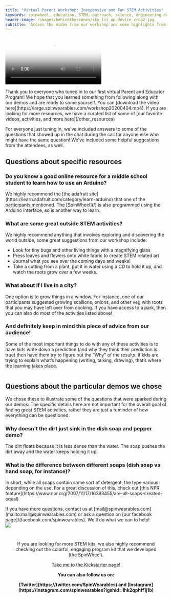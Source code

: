 ```yaml
---
title: "Virtual Parent Workshop: Inexpensive and Fun STEM Activities"
keywords: spinwheel, education, STEM, outreach, science, engineering day, electronics, computer science, physics, stem at home, science activitiesience, engineering day, electronics, computer science, physics, parent and educator workshop
header-image: /images/behindthescenes/sky_lit_up_device_crop2.jpg
subtitle:  Access the video from our workshop and some highlights from the Q&A! 
---
```


<div class="row dark-transparent">
<div class="column"><video style="margin:auto;max-width:100%;" poster="https://large.spinwearables.com/workshop20200404_snap.png" src="https://large.spinwearables.com/workshop20200404.mp4" playsinline controls></video></div>
</div>

<div class="row">
<div class="column long-text">
<p>Thank you to everyone who tuned in to our first virtual Parent and Educator Program! We hope that you learned something from following along with our demos and are ready to some yourself. You can [download the video here](https://large.spinwearables.com/workshop20200404.mp4). If you are looking for more resources, we have a curated list of some of [our favorite videos, activities, and more here](/other_resources)</p>
</div>
</div>
    
<div class="row">
<div class="column long-text">
For everyone just tuning in, we've included answers to some of the questions that showed up in the chat during the call for anyone else who might have the same question! We've included some helpful suggestions from the attendees, as well.
</div>
</div>


<div class="row">
<div class="column long-text">
<h2>Questions about specific resources</h2>
<h3>Do you know a good online resource for a middle school student to learn how to use an Arduino?</h3>
<p>We highly recommend the [the adafruit site](https://learn.adafruit.com/category/learn-arduino) that one of the participants mentioned. The [SpinWheel](/) is also programmed using the Arduino interface, so is another way to learn.</p>

<h3>What are some great outside STEM activities?</h3>
<p>We highly recommend anything that involves exploring and discovering the world outside, some great suggestions from our workshop include:
<ul>
<li> Look for tiny bugs and other living things with a magnifying glass </li>
<li> Press leaves and flowers onto white fabric to create STEM related art </li>
<li> Journal what you see over the coming days and weeks! </li>
<li> Take a cutting from a plant, put it in water using a CD to hold it up, and watch the roots grow over a few weeks. </li>
</ul>
</p>

<h3>What about if I live in a city?</h3>
<p>One option is to grow things in a window. For instance, one of our participants suggested growing scallions, onions, and other veg with roots that you may have left over from cooking. If you have access to a park, then you can also do most of the activities listed above!</p>

<h3>And definitely keep in mind this piece of advice from our audience!</h3>
<p>Some of the most important things to do with any of these activities is to have kids write down a prediction (and why they think their prediction is true) then have them try to figure out the “Why” of the results.  If kids are trying to explain what’s happening (writing, talking, drawing), that’s where the learning takes place.</p>
</div>
</div>


<div class="row">
<div class="column long-text">
<h2>Questions about the particular demos we chose</h2>
<p>We chose these to illustrate some of the questions that were sparked during our demos. The specific details here are not important for the overall goal of finding great STEM activities, rather they are just a reminder of how everything can be questioned.</p>

<h3>Why doesn't the dirt just sink in the dish soap and pepper demo?</h3>
<p>The dirt floats because it is less dense than the water. The soap pushes the dirt away and the water keeps holding it up. </p>

<h3>What is the difference between different soaps (dish soap vs hand soap, for instance)?</h3>
<p>In short, while all soaps contain some sort of detergent, the type various depending on the use. For a great discussion of this, check out [this NPR feature](https://www.npr.org/2007/11/17/16393455/are-all-soaps-created-equal)</p>
</div>
</div>

<div class="row dark">
<div class="column">
If you have more questions, contact us at [mail@spinwearables.com](mailto:mail@spinwearables.com) or ask a question on [our facebook page]/(facebook.com/spinwearables). We'll do what we can to help!
</div>
</div>


<div class="row row-small-reverse dark-transparent">
<div class="column column-long"><img src="/images/backpack_keychains.jpg"></div>
<div class="column long-text">
<style>
#kickstarter {
  margin: auto;
  width: 90%;
  text-align: center;
  padding: 1em;
}

#kickstarter > a {
  margin: 0.2em;
  padding: 0.5em 1em;
  text-align: center;
  text-decoration: none;
}
</style>
<div id="kickstarter">
<p id="signup-form">If you are looking for more STEM kits, we also highly recommend checking out the colorful, engaging program kit that we developed (the SpinWheel).</p>
<a href="https://www.kickstarter.com/projects/spinwheel/the-spinwheel-the-colorful-wearable-programming-kit" class="round-button">Take me to the Kickstarter page!</a>
<p><strong>You can also follow us on:</strong></p>
<p><strong>[Twitter](https://twitter.com/SpinWearables) and [Instagram](https://instagram.com/spinwearables?igshid=1hk2qphff1j1b)</strong></p>
</div>
</div>
</div>

